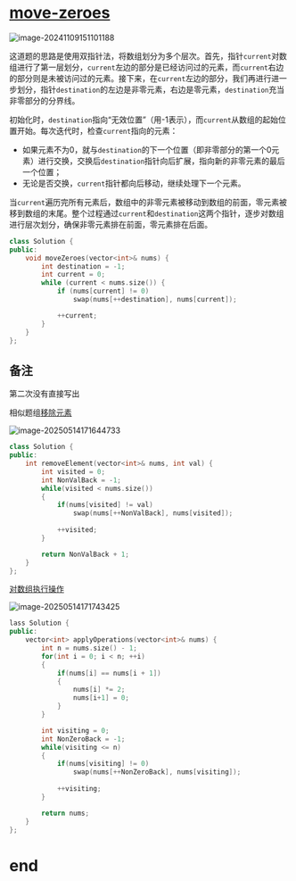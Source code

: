 # [move-zeroes](https://leetcode.cn/problems/move-zeroes)

![image-20241109151101188](https://md-wind.oss-cn-nanjing.aliyuncs.com/md/202411091511309.png)

这道题的思路是使用双指针法，将数组划分为多个层次。首先，指针`current`对数组进行了第一层划分，`current`左边的部分是已经访问过的元素，而`current`右边的部分则是未被访问过的元素。接下来，在`current`左边的部分，我们再进行进一步划分，指针`destination`的左边是非零元素，右边是零元素，`destination`充当非零部分的分界线。

初始化时，`destination`指向“无效位置”（用-1表示），而`current`从数组的起始位置开始。每次迭代时，检查`current`指向的元素：

- 如果元素不为0，就与`destination`的下一个位置（即非零部分的第一个0元素）进行交换，交换后`destination`指针向后扩展，指向新的非零元素的最后一个位置；
- 无论是否交换，`current`指针都向后移动，继续处理下一个元素。

当`current`遍历完所有元素后，数组中的非零元素被移动到数组的前面，零元素被移到数组的末尾。整个过程通过`current`和`destination`这两个指针，逐步对数组进行层次划分，确保非零元素排在前面，零元素排在后面。

```cpp
class Solution {
public:
    void moveZeroes(vector<int>& nums) {
        int destination = -1;
        int current = 0;
        while (current < nums.size()) {
            if (nums[current] != 0)
                swap(nums[++destination], nums[current]);

            ++current;
        }
    }
};
```

## 备注

第二次没有直接写出

相似题组[移除元素](https://leetcode.cn/problems/remove-element/)

![image-20250514171644733](https://md-wind.oss-cn-nanjing.aliyuncs.com/md/20250514171644806.png)

```cpp
class Solution {
public:
    int removeElement(vector<int>& nums, int val) {
        int visited = 0;
        int NonValBack = -1;
        while(visited < nums.size())
        {
            if(nums[visited] != val)
                swap(nums[++NonValBack], nums[visited]);
            
            ++visited;
        }

        return NonValBack + 1;
    }
};
```

[对数组执行操作](https://leetcode.cn/problems/apply-operations-to-an-array/)

![image-20250514171743425](https://md-wind.oss-cn-nanjing.aliyuncs.com/md/20250514171743485.png)

```cpp
lass Solution {
public:
    vector<int> applyOperations(vector<int>& nums) {
        int n = nums.size() - 1;
        for(int i = 0; i < n; ++i)
        {
            if(nums[i] == nums[i + 1])
            {
                nums[i] *= 2;
                nums[i+1] = 0;
            }
        }

        int visiting = 0;
        int NonZeroBack = -1;
        while(visiting <= n)
        {
            if(nums[visiting] != 0)
                swap(nums[++NonZeroBack], nums[visiting]);
            
            ++visiting;
        }

        return nums;
    }
};
```



# end